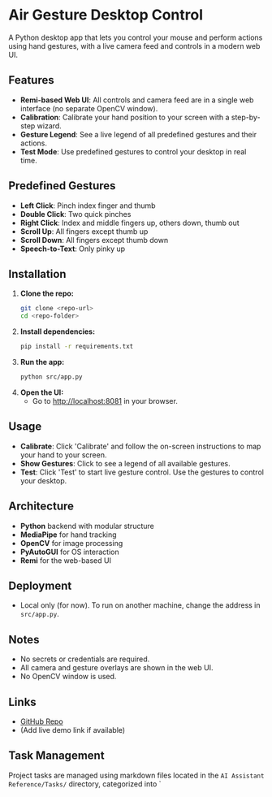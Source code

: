 # Air Gesture Desktop Control

A Python desktop app that lets you control your mouse and perform actions using hand gestures, with a live camera feed and controls in a modern web UI.

## Features
- **Remi-based Web UI**: All controls and camera feed are in a single web interface (no separate OpenCV window).
- **Calibration**: Calibrate your hand position to your screen with a step-by-step wizard.
- **Gesture Legend**: See a live legend of all predefined gestures and their actions.
- **Test Mode**: Use predefined gestures to control your desktop in real time.

## Predefined Gestures
- **Left Click**: Pinch index finger and thumb
- **Double Click**: Two quick pinches
- **Right Click**: Index and middle fingers up, others down, thumb out
- **Scroll Up**: All fingers except thumb up
- **Scroll Down**: All fingers except thumb down
- **Speech-to-Text**: Only pinky up

## Installation

1. **Clone the repo:**
   ```sh
   git clone <repo-url>
   cd <repo-folder>
   ```
2. **Install dependencies:**
   ```sh
   pip install -r requirements.txt
   ```
3. **Run the app:**
   ```sh
   python src/app.py
   ```
4. **Open the UI:**
   - Go to [http://localhost:8081](http://localhost:8081) in your browser.

## Usage
- **Calibrate**: Click 'Calibrate' and follow the on-screen instructions to map your hand to your screen.
- **Show Gestures**: Click to see a legend of all available gestures.
- **Test**: Click 'Test' to start live gesture control. Use the gestures to control your desktop.

## Architecture
- **Python** backend with modular structure
- **MediaPipe** for hand tracking
- **OpenCV** for image processing
- **PyAutoGUI** for OS interaction
- **Remi** for the web-based UI

## Deployment
- Local only (for now). To run on another machine, change the address in `src/app.py`.

## Notes
- No secrets or credentials are required.
- All camera and gesture overlays are shown in the web UI.
- No OpenCV window is used.

## Links
- [GitHub Repo](<repo-url>)
- (Add live demo link if available)

## Task Management

Project tasks are managed using markdown files located in the `AI Assistant Reference/Tasks/` directory, categorized into `